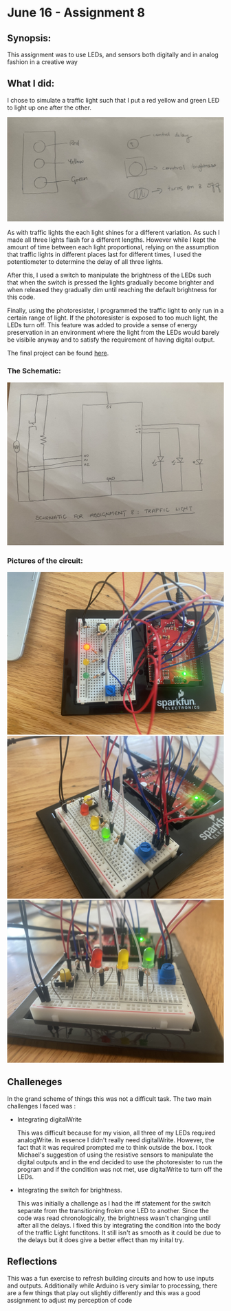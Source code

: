 # June 16 - Assignment 8

## Synopsis:

This assignment was to use LEDs, and sensors both digitally and in analog fashion in a creative way

## What I did:

I chose to simulate a traffic light such that I put a red yellow and green LED to light up one after the other.

![](sketch.jpg)

As with traffic lights the each light shines for a different variation. As such I made all three lights flash for a different lengths. However while I kept the amount of time between each light proportional, relying on the assumption that traffic lights in different places last for different times, I used the potentiometer to determine the delay of all three lights. 

After this, I used a switch to manipulate the brightness of the LEDs such that when the switch is pressed the lights gradually become brighter and when released they gradually dim until reaching the default brightness for this code. 

Finally, using the photoresister, I programmed the traffic light to only run in a certain range of light. If the photoresister is exposed to too much light, the LEDs turn off. This feature was added to provide a sense of energy preservation in an environment where the light from the LEDs would barely be visibile anyway and to satisfy the requirement of having digital output.

The final project can be found [here](https://www.youtube.com/watch?v=e4Q0h0t03HQ).

### The Schematic:

![](schematic.jpg)

### Pictures of the circuit:

![](trafficLight1.jpg)
![](trafficLight2.jpg)
![](trafficLight3.jpg)



## Challeneges

In the grand scheme of things this was not a difficult task. The two main challenges I faced was :

- Integrating digitalWrite
 
  This was difficult because for my vision, all three of my LEDs required analogWrite. In essence I didn't really need digitalWrite. However, the fact that it was required prompted me to think outside the box. I took Michael's suggestion of using the resistive sensors to manipulate the digital outputs and in the end decided to use the photoresister to run the program and if the condition was not met, use digitalWrite to turn off the LEDs.
  
 - Integrating the switch for brightness.
  
   This was initially a challenge as I had the iff statement for the switch separate from the transitioning frokm one LED to another. Since the code was read chronologically, the brightness wasn't changing until after all the delays. I fixed this by integrating the condition into the body of the traffic Light functitons. It still isn't as smooth as it could be due to the delays but it does give a better effect than my inital try.
  
  ## Reflections
  
  This was a fun exercise to refresh building circuits and how to use inputs and outputs. Additionally while Arduino is very similar to processing, there are a few things that play out slightly differently and this was a good assignment to adjust my perception of code
